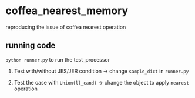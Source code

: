 # coffea_nearest_memory
reproducing the issue of coffea nearest operation

## running code

`python runner.py` to run the test_processor 

1. Test with/without JES/JER condition -> change `sample_dict` in `runner.py`

2. Test the case with `Union(ll_cand)` -> change the object to apply `nearest` operation

